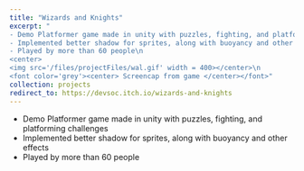 ```yaml
---
title: "Wizards and Knights"
excerpt: "
- Demo Platformer game made in unity with puzzles, fighting, and platforming challenges\n
- Implemented better shadow for sprites, along with buoyancy and other effects\n
- Played by more than 60 people\n
<center>
<img src='/files/projectFiles/wal.gif' width = 400></center>\n
<font color='grey'><center> Screencap from game </center></font>"
collection: projects
redirect_to: https://devsoc.itch.io/wizards-and-knights
---
```

- Demo Platformer game made in unity with puzzles, fighting, and platforming challenges
- Implemented better shadow for sprites, along with buoyancy and other effects
- Played by more than 60 people